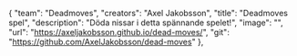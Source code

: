 {
    "team": "Deadmoves",
    "creators": "Axel Jakobsson",
    "title": "Deadmoves spel",
    "description": "Döda nissar i detta spännande spelet!",
    "image": "",
    "url": "https://axeljakobsson.github.io/dead-moves/",
    "git": "https://github.com/AxelJakobsson/dead-moves"
},




